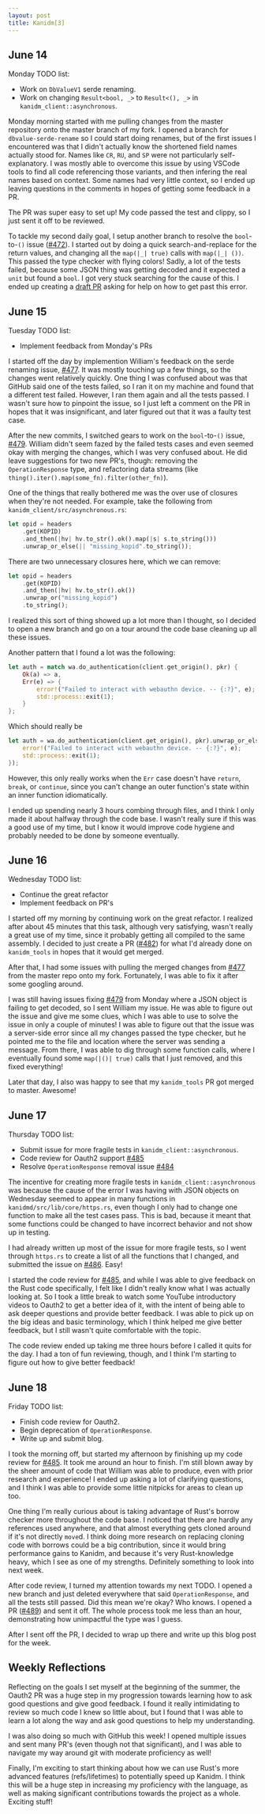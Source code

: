 ```yaml
---
layout: post
title: Kanidm[3]
---
```


## June 14
Monday TODO list:
* Work on `DbValueV1` serde renaming.
* Work on changing `Result<bool, _>` to `Result<(), _>` in `kanidm_client::asynchronous`.

Monday morning started with me pulling changes from the master repository onto the master branch of my fork. I opened a branch for `dbvalue-serde-rename` so I could start doing renames, but of the first issues I encountered was that I didn't actually know the shortened field names actually stood for. Names like `CR`, `RU`, and `SP` were not particularly self-explanatory. I was mostly able to overcome this issue by using VSCode tools to find all code referencing those variants, and then infering the real names based on context. Some names had very little context, so I ended up leaving questions in the comments in hopes of getting some feedback in a PR.

The PR was super easy to set up! My code passed the test and clippy, so I just sent it off to be reviewed.

To tackle my second daily goal, I setup another branch to resolve the `bool`-to-`()` issue ([#472](https://github.com/kanidm/kanidm/issues/472)). I started out by doing a quick search-and-replace for the return values, and changing all the `map(|_| true)` calls with `map(|_| ())`. This passed the type checker with flying colors! Sadly, a lot of the tests failed, because some JSON thing was getting decoded and it expected a `unit` but found a `bool`. I got very stuck searching for the cause of this. I ended up creating a [draft PR](https://github.com/kanidm/kanidm/pull/479) asking for help on how to get past this error.

## June 15
Tuesday TODO list:
* Implement feedback from Monday's PRs

I started off the day by implemention William's feedback on the serde renaming issue, [#477](https://github.com/kanidm/kanidm/pull/477). It was mostly touching up a few things, so the changes went relatively quickly. One thing I was confused about was that GitHub said one of the tests failed, so I ran it on my machine and found that a different test failed. However, I ran them again and all the tests passed. I wasn't sure how to pinpoint the issue, so I just left a comment on the PR in hopes that it was insignificant, and later figured out that it was a faulty test case.

After the new commits, I switched gears to work on the `bool`-to-`()` issue, [#479](https://github.com/kanidm/kanidm/pull/479). William didn't seem fazed by the failed tests cases and even seemed okay with merging the changes, which I was very confused about. He did leave suggestions for two new PR's, though: removing the `OperationResponse` type, and refactoring data streams (like `thing().iter().map(some_fn).filter(other_fn)`).

One of the things that really bothered me was the over use of closures when they're not needed. For example, take the following from `kanidm_client/src/asynchronous.rs`:
```rust
let opid = headers
	.get(KOPID)
	.and_then(|hv| hv.to_str().ok().map(|s| s.to_string()))
	.unwrap_or_else(|| "missing_kopid".to_string());
```
There are two unnecessary closures here, which we can remove:
```rust
let opid = headers
	.get(KOPID)
	.and_then(|hv| hv.to_str().ok())
	.unwrap_or("missing_kopid")
	.to_string();
```
I realized this sort of thing showed up a lot more than I thought, so I decided to open a new branch and go on a tour around the code base cleaning up all these issues.

Another pattern that I found a lot was the following:
```rust
let auth = match wa.do_authentication(client.get_origin(), pkr) {
	Ok(a) => a,
	Err(e) => {
		error!("Failed to interact with webauthn device. -- {:?}", e);
		std::process::exit(1);
	}
};
```
Which should really be
```rust
let auth = wa.do_authentication(client.get_origin(), pkr).unwrap_or_else(|e| {
	error!("Failed to interact with webauthn device. -- {:?}", e);
	std::process::exit(1);
});
```
However, this only really works when the `Err` case doesn't have `return`, `break`, or `continue`, since you can't change an outer function's state within an inner function idiomatically.

I ended up spending nearly 3 hours combing through files, and I think I only made it about halfway through the code base. I wasn't really sure if this was a good use of my time, but I know it would improve code hygiene and probably needed to be done by someone eventually.

## June 16
Wednesday TODO list:
* Continue the great refactor
* Implement feedback on PR's

I started off my morning by continuing work on the great refactor. I realized after about 45 minutes that this task, although very satisfying, wasn't really a great use of my time, since it probably getting all compiled to the same assembly. I decided to just create a PR ([#482](https://github.com/kanidm/kanidm/pull/482)) for what I'd already done on `kanidm_tools` in hopes that it would get merged.

After that, I had some issues with pulling the merged changes from [#477](https://github.com/kanidm/kanidm/pull/477) from the master repo onto my fork. Fortunately, I was able to fix it after some googling around.

I was still having issues fixing [#479](https://github.com/kanidm/kanidm/pull/479) from Monday where a JSON object is failing to get decoded, so I sent William my issue. He was able to figure out the issue and give me some clues, which I was able to use to solve the issue in only a couple of minutes! I was able to figure out that the issue was a server-side error since all my changes passed the type checker, but he pointed me to the file and location where the server was sending a message. From there, I was able to dig through some function calls, where I eventually found some `map(|()| true)` calls that I just removed, and this fixed everything!

Later that day, I also was happy to see that my `kanidm_tools` PR got merged to master. Awesome!

## June 17
Thursday TODO list:
* Submit issue for more fragile tests in `kanidm_client::asynchronous`.
* Code review for Oauth2 support [#485](https://github.com/kanidm/kanidm/pull/485)
* Resolve `OperationResponse` removal issue [#484](https://github.com/kanidm/kanidm/issues/484)

The incentive for creating more fragile tests in `kanidm_client::asynchronous` was because the cause of the error I was having with JSON objects on Wednesday seemed to appear in many functions in `kanidmd/src/lib/core/https.rs`, even though I only had to change one function to make all the test cases pass. This is bad, because it meant that some functions could be changed to have incorrect behavior and not show up in testing.

I had already written up most of the issue for more fragile tests, so I went through `https.rs` to create a list of all the functions that I changed, and submitted the issue on [#486](https://github.com/kanidm/kanidm/issues/486). Easy!

I started the code review for [#485](https://github.com/kanidm/kanidm/pull/485), and while I was able to give feedback on the Rust code specifically, I felt like I didn't really know what I was actually looking at. So I took a little break to watch some YouTube introductory videos to Oauth2 to get a better idea of it, with the intent of being able to ask deeper questions and provide better feedback. I was able to pick up on the big ideas and basic terminology, which I think helped me give better feedback, but I still wasn't quite comfortable with the topic.

The code review ended up taking me three hours before I called it quits for the day. I had a ton of fun reviewing, though, and I think I'm starting to figure out how to give better feedback!

## June 18
Friday TODO list:
* Finish code review for Oauth2.
* Begin deprecation of `OperationResponse`.
* Write up and submit blog.

I took the morning off, but started my afternoon by finishing up my code review for [#485](https://github.com/kanidm/kanidm/pull/485#pullrequestreview-686407260). It took me around an hour to finish. I'm still blown away by the sheer amount of code that William was able to produce, even with prior research and experience! I ended up asking a lot of clarifying questions, and I think I was able to provide some little nitpicks for areas to clean up too.

One thing I'm really curious about is taking advantage of Rust's borrow checker more throughout the code base. I noticed that there are hardly any references used anywhere, and that almost everything gets cloned around if it's not directly `move`d. I think doing more research on replacing cloning code with borrows could be a big contribution, since it would bring performance gains to Kanidm, and because it's very Rust-knowledge heavy, which I see as one of my strengths. Definitely something to look into next week.

After code review, I turned my attention towards my next TODO. I opened a new branch and just deleted everywhere that said `OperationResponse`, and all the tests still passed. Did this mean we're okay? Who knows. I opened a PR ([#489](https://github.com/kanidm/kanidm/pull/489)) and sent it off. The whole process took me less than an hour, demonstrating how unimpactful the type was I guess.

After I sent off the PR, I decided to wrap up there and write up this blog post for the week.

## Weekly Reflections

Reflecting on the goals I set myself at the beginning of the summer, the Oauth2 PR was a huge step in my progression towards learning how to ask good questions and give good feedback. I found it really intimidating to review so much code I knew so little about, but I found that I was able to learn a lot along the way and ask good questions to help my understanding.

I was also doing so much with GitHub this week! I opened multiple issues and sent many PR's (even though not that significant), and I was able to navigate my way around git with moderate proficiency as well!

Finally, I'm exciting to start thinking about how we can use Rust's more advanced features (refs/lifetimes) to potentially speed up Kanidm. I think this will be a huge step in increasing my proficiency with the language, as well as making significant contributions towards the project as a whole. Exciting stuff!
